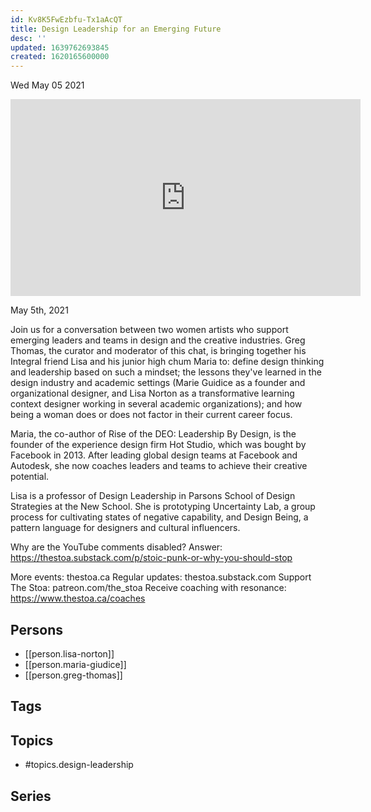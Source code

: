 ```yaml
---
id: Kv8K5FwEzbfu-Tx1aAcQT
title: Design Leadership for an Emerging Future
desc: ''
updated: 1639762693845
created: 1620165600000
---
```





Wed May 05 2021

<iframe width="560" height="315" src="https://www.youtube.com/embed/czeOb5Z5R1Q" title="Design Leadership for an Emerging Future w/ Lisa Norton, Maria Giudice, and Greg Thomas" frameborder="0" allow="accelerometer; autoplay; clipboard-write; encrypted-media; gyroscope; picture-in-picture" allowfullscreen ></iframe>

May 5th, 2021

Join us for a conversation between two women artists who support emerging leaders and teams in design and the creative industries. Greg Thomas, the curator and moderator of this chat, is bringing together his Integral friend Lisa and his junior high chum Maria to: define design thinking and leadership based on such a mindset; the lessons they've learned in the design industry and academic settings (Marie Guidice as a founder and organizational designer, and Lisa Norton as a transformative learning context designer working in several academic organizations); and how being a woman does or does not factor in their current career focus.

Maria, the co-author of Rise of the DEO: Leadership By Design, is the founder of the experience design firm Hot Studio, which was bought by Facebook in 2013. After leading global design teams at Facebook and Autodesk, she now coaches leaders and teams to achieve their creative potential.

Lisa is a professor of Design Leadership in Parsons School of Design Strategies at the New School. She is prototyping Uncertainty Lab, a group process for cultivating states of negative capability, and Design Being, a pattern language for designers and cultural influencers.

Why are the YouTube comments disabled? Answer: https://thestoa.substack.com/p/stoic-punk-or-why-you-should-stop

More events: thestoa.ca
Regular updates: thestoa.substack.com
Support The Stoa: patreon.com/the_stoa
Receive coaching with resonance: https://www.thestoa.ca/coaches

## Persons

- [[person.lisa-norton]]
- [[person.maria-giudice]]
- [[person.greg-thomas]]

## Tags



## Topics

- #topics.design-leadership

## Series



